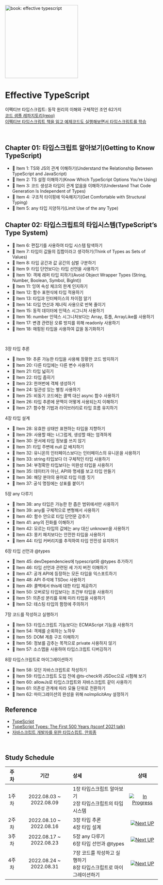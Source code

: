 <img src="https://github.com/danvk/effective-typescript/raw/master/cover.png" alt="book: effective typescript" width="240" height="auto">

# Effective TypeScript

이펙티브 타입스크립트: 동작 원리의 이해와 구체적인 조언 62가지<br>
[코드 샘플 레파지토리(repo)](https://github.com/danvk/effective-typescript)<br>
<u>이펙티브 타입스크립트 책을 읽고 예제코드도 실행해보면서 타입스크립트를 학습</u>

<br>

## Chapter 01: 타입스크립트 알아보기(Getting to Know TypeScript)

-   📝 Item 1: TS와 JS의 관계 이해하기(Understand the Relationship Between TypeScript and JavaScript)
-   📝 Item 2: TS 설정 이해하기(Know Which TypeScript Options You’re Using)
-   📝 Item 3: 코드 생성과 타입이 관계 없음을 이해하기(Understand That Code Generation Is Independent of Types)
-   📝 Item 4: 구조적 타이핑에 익숙해지기(Get Comfortable with Structural Typing)
-   📝 Item 5: any 타입 지양하기(Limit Use of the any Type)

## Chapter 02: 타입스크립트의 타입시스템(TypeScript’s Type System)

-   📝 Item 6: 편집기를 사용하여 타입 시스템 탐색하기
-   📝 Item 7: 타입이 값들의 집합이라고 생각하기(Think of Types as Sets of Values)
-   📝 Item 8: 타입 공간과 값 공간의 심벌 구분하기
-   📝 Item 9: 타입 단언보다는 타입 선언을 사용하기
-   📝 Item 10: 객체 래퍼 타입 피하기(Avoid Object Wrapper Types (String, Number, Boolean, Symbol, BigInt))
-   📝 Item 11: 잉여 속성 체크의 한계 인지하기
-   📝 Item 12: 함수 표현식에 타입 적용하기
-   📝 Item 13: 타입과 인터페이스의 차이점 알기
-   📝 Item 14: 타입 연산과 제너릭 사용으로 반복 줄이기
-   📝 Item 15: 동적 데이터에 인덱스 시그니처 사용하기
-   📝 Item 16: number 인덱스 시그니처보다는 Array, 튜플, ArrayLike를 사용하기
-   📝 Item 17: 변경 관련된 오류 방지를 위해 readonly 사용하기
-   📝 Item 18: 매핑된 타입을 사용하여 값을 동기화하기

<br>

3장 타입 추론

-   📝 Item 19: 추론 가능한 타입을 사용해 장황한 코드 방지하기
-   📝 Item 20: 다른 타입에는 다른 변수 사용하기
-   📝 Item 21: 타입 넓히기
-   📝 Item 22: 타입 좁히기
-   📝 Item 23: 한꺼번에 객체 생성하기
-   📝 Item 24: 일관성 있는 별칭 사용하기
-   📝 Item 25: 비동기 코드에는 콜백 대신 async 함수 사용하기
-   📝 Item 26: 타입 추론에 문맥이 어떻게 사용되는지 이해하기
-   📝 Item 27: 함수형 기법과 라이브러리로 타입 흐름 유지하기

4장 타입 설계

-   📝 Item 28: 유효한 상태만 표현하는 타입을 지향하기
-   📝 Item 29: 사용할 때는 너그럽게, 생성할 때는 엄격하게
-   📝 Item 30: 문서에 타입 정보를 쓰지 않기
-   📝 Item 31: 타입 주변에 null 값 배치하기
-   📝 Item 32: 유니온의 인터페이스보다는 인터페이스의 유니온을 사용하기
-   📝 Item 33: string 타입보다 더 구체적인 타입 사용하기
-   📝 Item 34: 부정확한 타입보다는 미완성 타입을 사용하기
-   📝 Item 35: 데이터가 아닌, API와 명세를 보고 타입 만들기
-   📝 Item 36: 해당 분야의 용어로 타입 이름 짓기
-   📝 Item 37: 공식 명칭에는 상표를 붙이기

5장 any 다루기

-   📝 Item 38: any 타입은 가능한 한 좁은 범위에서만 사용하기
-   📝 Item 39: any를 구체적으로 변형해서 사용하기
-   📝 Item 40: 함수 안으로 타입 단언문 감추기
-   📝 Item 41: any의 진화를 이해하기
-   📝 Item 42: 모르는 타입의 값에는 any 대신 unknown을 사용하기
-   📝 Item 43: 몽키 패치보다는 안전한 타입을 사용하기
-   📝 Item 44: 타입 커버리지를 추적하여 타입 안전성 유지하기

6장 타입 선언과 @types

-   📝 Item 45: devDependencies에 typescript와 @types 추가하기
-   📝 Item 46: 타입 선언과 관련된 세 가지 버전 이해하기
-   📝 Item 47: 공개 API에 등장하는 모든 타입을 익스포트하기
-   📝 Item 48: API 주석에 TSDoc 사용하기
-   📝 Item 49: 콜백에서 this에 대한 타입 제공하기
-   📝 Item 50: 오버로딩 타입보다는 조건부 타입을 사용하기
-   📝 Item 51: 의존성 분리를 위해 미러 타입을 사용하기
-   📝 Item 52: 테스팅 타입의 함정에 주의하기

7장 코드를 작성하고 실행하기

-   📝 Item 53: 타입스크립트 기능보다는 ECMAScript 기능을 사용하기
-   📝 Item 54: 객체를 순회하는 노하우
-   📝 Item 55: DOM 계층 구조 이해하기
-   📝 Item 56: 정보를 감추는 목적으로 private 사용하지 않기
-   📝 Item 57: 소스맵을 사용하여 타입스크립트 디버깅하기

8장 타입스크립트로 마이그레이션하기

-   📝 Item 58: 모던 자바스크립트로 작성하기
-   📝 Item 59: 타입스크립트 도입 전에 @ts-check와 JSDoc으로 시험해 보기
-   📝 Item 60: allowJs로 타입스크립트와 자바스크립트 같이 사용하기
-   📝 Item 61: 의존성 관계에 따라 모듈 단위로 전환하기
-   📝 Item 62: 마이그레이션의 완성을 위해 noImplicitAny 설정하기

## Reference

-   [TypeScript](https://www.typescriptlang.org/docs/handbook/typescript-from-scratch.html)
-   [TypeScript Types: The First 500 Years (tsconf 2021 talk)](https://www.youtube.com/watch?v=uN1zuV4DGRY&t=4s)
-   [자바스크립트 개발자를 위한 타입스립트, 안희종](https://ahnheejong.gitbook.io/ts-for-jsdev/)

<br>

## Study Schedule

| 주차  |          기간           | 상세                                                                |                                     상태                                     |
| :---: | :---------------------: | :------------------------------------------------------------------ | :--------------------------------------------------------------------------: |
| 1주차 | 2022.08.03 ~ 2022.08.09 | 1장 타입스크립트 알아보기<br>2장 타입스크립트의 타입 시스템         | [![In Progress](https://img.shields.io/badge/In_Progress-#E86554)](https://) |
| 2주차 | 2022.08.10 ~ 2022.08.16 | 3장 타입 추론<br>4장 타입 설계                                      |     [![Next UP](https://img.shields.io/badge/Next_UP-#6509A9)](https://)     |
| 3주차 | 2022.08.17 ~ 2022.08.23 | 5장 any 다루기<br>6장 타입 선언과 @types                            |     [![Next UP](https://img.shields.io/badge/Next_UP-#6509A9)](https://)     |
| 4주차 | 2022.08.24 ~ 2022.08.31 | 7장 코드를 작성하고 실행하기<br>8장 타입스크립트로 마이그레이션하기 |     [![Next UP](https://img.shields.io/badge/Next_UP-#6509A9)](https://)     |
